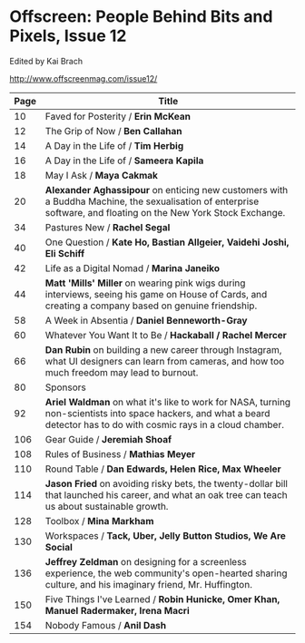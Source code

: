 # Offscreen: People Behind Bits and Pixels, Issue 12
Edited by Kai Brach

http://www.offscreenmag.com/issue12/

| Page | Title |
| ---- | ----- |
|  10 | Faved for Posterity / **Erin McKean** |
|  12 | The Grip of Now / **Ben Callahan** |
|  14 | A Day in the Life of / **Tim Herbig** |
|  16 | A Day in the Life of / **Sameera Kapila** |
|  18 | May I Ask / **Maya Cakmak** |
|  20 | **Alexander Aghassipour** on enticing new customers with a Buddha Machine, the sexualisation of enterprise software, and floating on the New York Stock Exchange. |
|  34 | Pastures New / **Rachel Segal** |
|  40 | One Question / **Kate Ho, Bastian Allgeier, Vaidehi Joshi, Eli Schiff** |
|  42 | Life as a Digital Nomad / **Marina Janeiko** |
|  44 | **Matt 'Mills' Miller** on wearing pink wigs during interviews, seeing his game on House of Cards, and creating a company based on genuine friendship. |
|  58 | A Week in Absentia / **Daniel Benneworth-Gray** |
|  60 | Whatever You Want It to Be / **Hackaball / Rachel Mercer** |
|  66 | **Dan Rubin** on building a new career through Instagram, what UI designers can learn from cameras, and how too much freedom may lead to burnout. |
|  80 | Sponsors |
|  92 | **Ariel Waldman** on what it's like to work for NASA, turning non-scientists into space hackers, and what a beard detector has to do with cosmic rays in a cloud chamber. |
| 106 | Gear Guide / **Jeremiah Shoaf** |
| 108 | Rules of Business / **Mathias Meyer** |
| 110 | Round Table / **Dan Edwards, Helen Rice, Max Wheeler** |
| 114 | **Jason Fried** on avoiding risky bets, the twenty-dollar bill that launched his career, and what an oak tree can teach us about sustainable growth. |
| 128 | Toolbox / **Mina Markham** |
| 130 | Workspaces / **Tack, Uber, Jelly Button Studios, We Are Social** |
| 136 | **Jeffrey Zeldman** on designing for a screenless experience, the web community's open-hearted sharing culture, and his imaginary friend, Mr. Huffington. |
| 150 | Five Things I've Learned / **Robin Hunicke, Omer Khan, Manuel Radermaker, Irena Macri** |
| 154 | Nobody Famous / **Anil Dash** |
